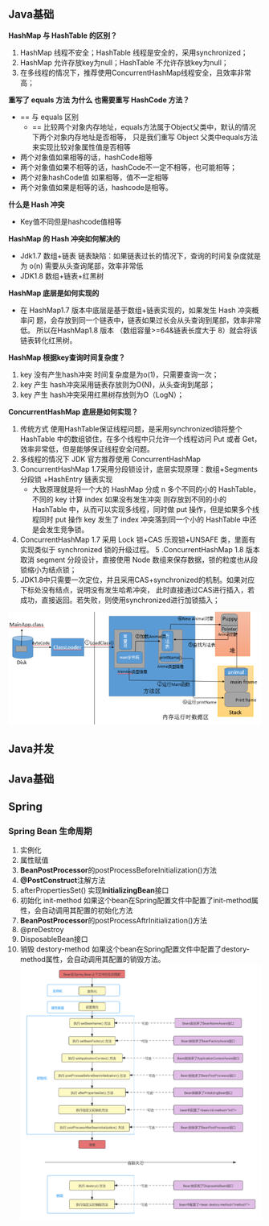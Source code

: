 ## Java基础

**HashMap 与 HashTable 的区别？**
 1. HashMap 线程不安全；HashTable 线程是安全的，采用synchronized；
 2. HashMap 允许存放key为null；HashTable 不允许存放key为null；
 3. 在多线程的情况下，推荐使用ConcurrentHashMap线程安全，且效率非常高；

**重写了 equals 方法 为什么 也需要重写 HashCode 方法？**
+ == 与 equals 区别
    + == 比较两个对象内存地址，equals方法属于Object父类中，默认的情况下两个对象内存地址是否相等，
      只是我们重写 Object 父类中equals方法来实现比较对象属性值是否相等
+ 两个对象值如果相等的话，hashCode相等
+ 两个对象值如果不相等的话，hashCode不一定不相等，也可能相等；
+ 两个对象hashCode值 如果相等，值不一定相等
+ 两个对象值如果是相等的话，hashcode是相等。

**什么是 Hash 冲突**
+ Key值不同但是hashcode值相等

**HashMap 的 Hash 冲突如何解决的**
+ Jdk1.7 数组+链表 链表缺陷：如果链表过长的情况下，查询的时间复杂度就是为 o(n) 需要从头查询尾部，效率非常低
+ JDK1.8 数组+链表+红黑树

**HashMap 底层是如何实现的**
+ 在 HashMap1.7 版本中底层是基于数组+链表实现的，如果发生 Hash 冲突概率问
  题，会存放到同一个链表中，链表如果过长会从头查询到尾部，效率非常低。
  所以在HashMap1.8 版本 （数组容量>=64&链表长度大于 8）就会将该链表转化红黑树。

**HashMap 根据key查询时间复杂度？**
1. key 没有产生hash冲突 时间复杂度是为o(1)，只需要查询一次；
2. key 产生 hash冲突采用链表存放则为O(N)，从头查询到尾部；
3. key 产生 hash冲突采用红黑树存放则为O（LogN）；

**ConcurrentHashMap 底层是如何实现？**
1. 传统方式 使用HashTable保证线程问题，是采用synchronized锁将整个
HashTable 中的数组锁住，在多个线程中只允许一个线程访问 Put 或者 Get，效率非常低，但是能够保证线程安全问题。
2. 多线程的情况下 JDK 官方推荐使用 ConcurrentHashMap 
3. ConcurrentHashMap 1.7采用分段锁设计，底层实现原理：数组+Segments 分段锁 +HashEntry 链表实现
    + 大致原理就是将一个大的 HashMap 分成 n 多个不同的小的 HashTable，不同的 key 计算 index 如果没有发生冲突
      则存放到不同的小的 HashTable 中，从而可以实现多线程，同时做 put 操作，但是如果多个线程同时 put 操作 key
      发生了 index 冲突落到同一个小的 HashTable 中还是会发生竞争锁。
4. ConcurrentHashMap 1.7 采用 Lock 锁+CAS 乐观锁+UNSAFE 类，里面有实现类似于 synchronized 锁的升级过程。
5 .ConcurrentHashMap 1.8 版本取消 segment 分段设计，直接使用 Node 数组来保存数据，锁的粒度也从段锁缩小为结点锁；
6. JDK1.8中只需要一次定位，并且采用CAS+synchronized的机制。如果对应下标处没有结点，说明没有发生哈希冲突，
   此时直接通过CAS进行插入，若成功，直接返回。若失败，则使用synchronized进行加锁插入；

![img.png](img/img.png)
## Java并发

## Java基础

## Spring 
### Spring Bean 生命周期

1. 实例化
2. 属性赋值
3. **BeanPostProcessor**的postProcessBeforeInitialization()方法
4. **@PostConstruct**注解方法
5. afterPropertiesSet() 实现**InitializingBean**接口
6. 初始化 init-method 如果这个bean在Spring配置文件中配置了init-method属性，会自动调用其配置的初始化方法
7. **BeanPostProcessor**的postProcessAftrInitialization()方法 
8. @preDestroy
9. DisposableBean接口
10. 销毁 destory-method 如果这个bean在Spring配置文件中配置了destory-method属性，会自动调用其配置的销毁方法。
   ![img.png](img/img1.png)
